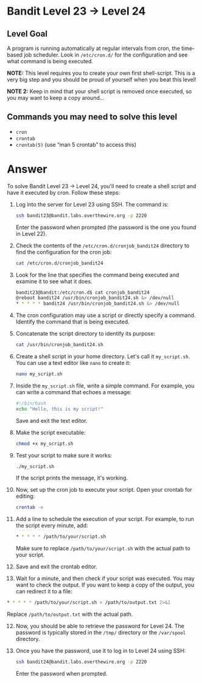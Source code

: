 # Bandit Level 23 → Level 24

## Level Goal

A program is running automatically at regular intervals from cron, the time-based job scheduler. Look in `/etc/cron.d/` for the configuration and see what command is being executed.

**NOTE:** This level requires you to create your own first shell-script. This is a very big step and you should be proud of yourself when you beat this level!

**NOTE 2:** Keep in mind that your shell script is removed once executed, so you may want to keep a copy around…

## Commands you may need to solve this level

- `cron`
- `crontab`
- `crontab(5)` (use “man 5 crontab” to access this)

# Answer

To solve Bandit Level 23 → Level 24, you'll need to create a shell script and have it executed by cron. Follow these steps:

1. Log into the server for Level 23 using SSH. The command is:

   ```bash
   ssh bandit23@bandit.labs.overthewire.org -p 2220
   ```

   Enter the password when prompted (the password is the one you found in Level 22).

2. Check the contents of the `/etc/cron.d/cronjob_bandit24` directory to find the configuration for the cron job:

   ```bash
   cat /etc/cron.d/cronjob_bandit24
   ```

3. Look for the line that specifies the command being executed and examine it to see what it does.

   ```bash
   bandit23@bandit:/etc/cron.d$ cat cronjob_bandit24
   @reboot bandit24 /usr/bin/cronjob_bandit24.sh &> /dev/null
   * * * * * bandit24 /usr/bin/cronjob_bandit24.sh &> /dev/null
   ```

4. The cron configuration may use a script or directly specify a command. Identify the command that is being executed.

5. Concatenate the script directory to identify its purpose:

   ```bash
   cat /usr/bin/cronjob_bandit24.sh

   ```

6. Create a shell script in your home directory. Let's call it `my_script.sh`. You can use a text editor like `nano` to create it:

   ```bash
   nano my_script.sh
   ```

7. Inside the `my_script.sh` file, write a simple command. For example, you can write a command that echoes a message:

   ```bash
   #!/bin/bash
   echo "Hello, this is my script!"
   ```

   Save and exit the text editor.

8. Make the script executable:

   ```bash
   chmod +x my_script.sh
   ```

9. Test your script to make sure it works:

   ```bash
   ./my_script.sh
   ```

   If the script prints the message, it's working.

10. Now, set up the cron job to execute your script. Open your crontab for editing:

    ```bash
    crontab -e
    ```

11. Add a line to schedule the execution of your script. For example, to run the script every minute, add:

    ```bash
    * * * * * /path/to/your/script.sh
    ```

    Make sure to replace `/path/to/your/script.sh` with the actual path to your script.

12. Save and exit the crontab editor.

13. Wait for a minute, and then check if your script was executed. You may want to check the output. If you want to keep a copy of the output, you can redirect it to a file:

```bash
* * * * * /path/to/your/script.sh > /path/to/output.txt 2>&1
```

Replace `/path/to/output.txt` with the actual path.

12. Now, you should be able to retrieve the password for Level 24. The password is typically stored in the `/tmp/` directory or the `/var/spool` directory.

13. Once you have the password, use it to log in to Level 24 using SSH:

    ```bash
    ssh bandit24@bandit.labs.overthewire.org -p 2220
    ```

    Enter the password when prompted.
